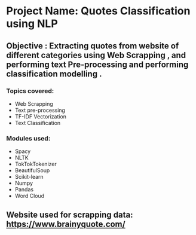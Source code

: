 # Project Name: Quotes Classification using NLP

## Objective : Extracting quotes from website of different categories using Web Scrapping , and performing text Pre-processing and performing classification modelling .

### Topics covered:
 * Web Scrapping
 * Text pre-processing
 * TF-IDF Vectorization
 * Text Classification
 
 ### Modules used:
 * Spacy
 * NLTK
 * TokTokTokenizer
 * BeautifulSoup
 * Scikit-learn
 * Numpy
 * Pandas
 * Word Cloud
 
 ## Website used for scrapping data: <https://www.brainyquote.com/>
